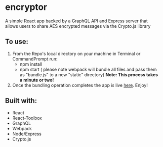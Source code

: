 # encryptor

A simple React app backed by a GraphQL API and Express server that allows users to share AES encrypted messages via the Crypto.js library

## To use:
1. From the Repo's local directory on your machine in Terminal or CommandPrompt run:
    + npm install  
    + npm start  ( please note webpack will bundle all files and pass them as "bundle.js" to a new "static" directory)
    __Note: This process takes a minute or two!__
2. Once the bundling operation completes the app is live [here](http://localhost:4000/). Enjoy!

## Built with:
+ React
+ React-Toolbox
+ GraphQL
+ Webpack
+ Node/Express
+ Crypto.js
